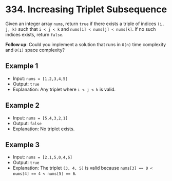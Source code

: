 # 334. Increasing Triplet Subsequence

Given an integer array `nums`, return `true` if there exists a triple of indices
`(i, j, k)` such that `i < j < k` and `nums[i] < nums[j] < nums[k]`.
If no such indices exists, return `false`.

**Follow up**: Could you implement a solution that runs in `O(n)` time complexity and
`O(1)` space complexity?

## Example 1

- Input: `nums = [1,2,3,4,5]`
- Output: `true`
- Explanation: Any triplet where `i < j < k` is valid.

## Example 2

- Input: `nums = [5,4,3,2,1]`
- Output: `false`
- Explanation: No triplet exists.

## Example 3

- Input: `nums = [2,1,5,0,4,6]`
- Output: `true`
- Explanation: The triplet `(3, 4, 5)` is valid because `nums[3] == 0 < nums[4] == 4 < nums[5] == 6`.
